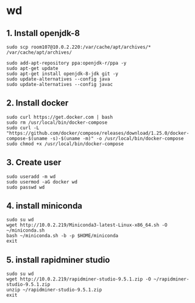 # wd

## 1. Install openjdk-8
```
sudo scp room107@10.0.2.220:/var/cache/apt/archives/* /var/cache/apt/archives/
```

```
sudo add-apt-repository ppa:openjdk-r/ppa -y
sudo apt-get update
sudo apt-get install openjdk-8-jdk git -y
sudo update-alternatives --config java
sudo update-alternatives --config javac
```

## 2. Install docker
```
sudo curl https://get.docker.com | bash
sudo rm /usr/local/bin/docker-compose
sudo curl -L "https://github.com/docker/compose/releases/download/1.25.0/docker-compose-$(uname -s)-$(uname -m)" -o /usr/local/bin/docker-compose
sudo chmod +x /usr/local/bin/docker-compose
```

## 3. Create user
```
sudo useradd -m wd
sudo usermod -aG docker wd
sudo passwd wd
```

## 4. install miniconda
```
sudo su wd
wget http://10.0.2.219/Miniconda3-latest-Linux-x86_64.sh -O ~/miniconda.sh
bash ~/miniconda.sh -b -p $HOME/miniconda
exit
```

## 5. install rapidminer studio
```
sudo su wd
wget http://10.0.2.219/rapidminer-studio-9.5.1.zip -O ~/rapidminer-studio-9.5.1.zip
unzip ~/rapidminer-studio-9.5.1.zip
exit
```
